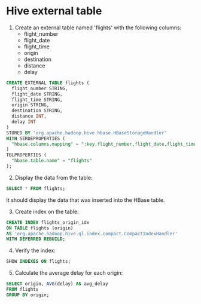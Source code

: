 # Hive external table

1. Create an external table named 'flights' with the following columns:
   - flight_number
   - flight_date
   - flight_time
   - origin
   - destination
   - distance
   - delay

```sql
CREATE EXTERNAL TABLE flights (
  flight_number STRING,
  flight_date STRING,
  flight_time STRING,
  origin STRING,
  destination STRING,
  distance INT,
  delay INT
)
STORED BY 'org.apache.hadoop.hive.hbase.HBaseStorageHandler'
WITH SERDEPROPERTIES (
  "hbase.columns.mapping" = ":key,flight_number,flight_date,flight_time,origin,destination,distance,delay"
)
TBLPROPERTIES (
  "hbase.table.name" = "flights"
);
```

2. Display the data from the table:

```sql
SELECT * FROM flights;
```

It should display the data that was inserted into the HBase table.

3. Create index on the table:

```sql
CREATE INDEX flights_origin_idx
ON TABLE flights (origin)
AS 'org.apache.hadoop.hive.ql.index.compact.CompactIndexHandler'
WITH DEFERRED REBUILD;
```

4. Verify the index:

```sql
SHOW INDEXES ON flights;
```

5. Calculate the average delay for each origin:

```sql
SELECT origin, AVG(delay) AS avg_delay
FROM flights
GROUP BY origin;
```
